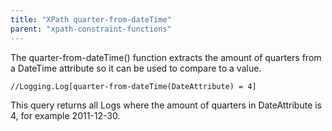```yaml
---
title: "XPath quarter-from-dateTime"
parent: "xpath-constraint-functions"
---
```



The quarter-from-dateTime() function extracts the amount of quarters from a DateTime attribute so it can be used to compare to a value.

```
//Logging.Log[quarter-from-dateTime(DateAttribute) = 4]

```

This query returns all Logs where the amount of quarters in DateAttribute is 4, for example 2011-12-30.
